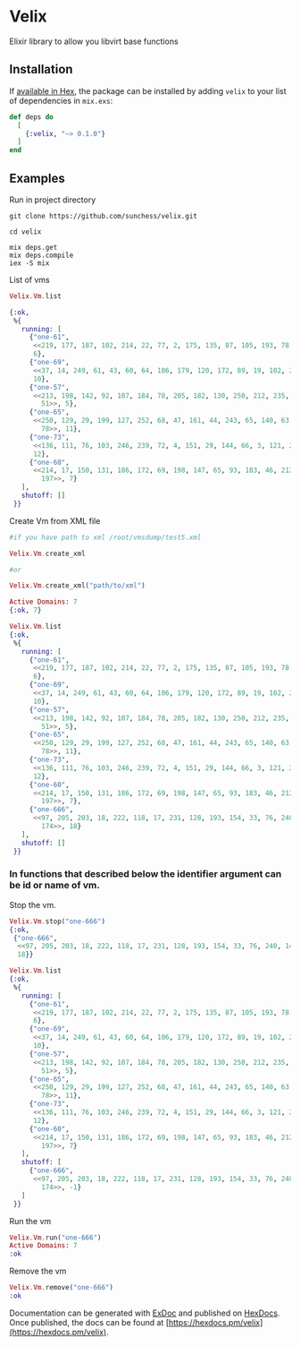 # Velix

Elixir library to allow you libvirt base functions

## Installation

If [available in Hex](https://hex.pm/docs/publish), the package can be installed
by adding `velix` to your list of dependencies in `mix.exs`:

```elixir
def deps do
  [
    {:velix, "~> 0.1.0"}
  ]
end
```


## Examples

Run in project directory

```
git clone https://github.com/sunchess/velix.git

cd velix

mix deps.get
mix deps.compile
iex -S mix
```

List of vms

```elixir
Velix.Vm.list

{:ok,
 %{
   running: [
     {"one-61",
      <<219, 177, 187, 102, 214, 22, 77, 2, 175, 135, 87, 105, 193, 78, 17, 61>>,
      6},
     {"one-69",
      <<37, 14, 249, 61, 43, 60, 64, 106, 179, 120, 172, 89, 19, 102, 238, 101>>,
      10},
     {"one-57",
      <<213, 198, 142, 92, 107, 184, 78, 205, 182, 130, 250, 212, 235, 67, 184,
        51>>, 5},
     {"one-65",
      <<250, 129, 29, 199, 127, 252, 68, 47, 161, 44, 243, 65, 140, 63, 218,
        78>>, 11},
     {"one-73",
      <<136, 111, 76, 103, 246, 239, 72, 4, 151, 29, 144, 66, 3, 121, 253, 191>>,
      12},
     {"one-60",
      <<214, 17, 150, 131, 186, 172, 69, 198, 147, 65, 93, 183, 46, 212, 250,
        197>>, 7}
   ],
   shutoff: []
 }}
```

Create Vm from XML file

```elixir
#if you have path to xml /root/vmsdump/test5.xml

Velix.Vm.create_xml

#or

Velix.Vm.create_xml("path/to/xml")

Active Domains: 7
{:ok, 7}

Velix.Vm.list
{:ok,
 %{
   running: [
     {"one-61",
      <<219, 177, 187, 102, 214, 22, 77, 2, 175, 135, 87, 105, 193, 78, 17, 61>>,
      6},
     {"one-69",
      <<37, 14, 249, 61, 43, 60, 64, 106, 179, 120, 172, 89, 19, 102, 238, 101>>,
      10},
     {"one-57",
      <<213, 198, 142, 92, 107, 184, 78, 205, 182, 130, 250, 212, 235, 67, 184,
        51>>, 5},
     {"one-65",
      <<250, 129, 29, 199, 127, 252, 68, 47, 161, 44, 243, 65, 140, 63, 218,
        78>>, 11},
     {"one-73",
      <<136, 111, 76, 103, 246, 239, 72, 4, 151, 29, 144, 66, 3, 121, 253, 191>>,
      12},
     {"one-60",
      <<214, 17, 150, 131, 186, 172, 69, 198, 147, 65, 93, 183, 46, 212, 250,
        197>>, 7},
     {"one-666",
      <<97, 205, 203, 18, 222, 118, 17, 231, 128, 193, 154, 33, 76, 240, 147,
        174>>, 18}
   ],
   shutoff: []
 }}
```

### In functions that described below the identifier argument can be id or name of vm.

Stop the vm.


```elixir
Velix.Vm.stop("one-666")
{:ok,
 {"one-666",
  <<97, 205, 203, 18, 222, 118, 17, 231, 128, 193, 154, 33, 76, 240, 147, 174>>,
  18}}

Velix.Vm.list
{:ok,
 %{
   running: [
     {"one-61",
      <<219, 177, 187, 102, 214, 22, 77, 2, 175, 135, 87, 105, 193, 78, 17, 61>>,
      6},
     {"one-69",
      <<37, 14, 249, 61, 43, 60, 64, 106, 179, 120, 172, 89, 19, 102, 238, 101>>,
      10},
     {"one-57",
      <<213, 198, 142, 92, 107, 184, 78, 205, 182, 130, 250, 212, 235, 67, 184,
        51>>, 5},
     {"one-65",
      <<250, 129, 29, 199, 127, 252, 68, 47, 161, 44, 243, 65, 140, 63, 218,
        78>>, 11},
     {"one-73",
      <<136, 111, 76, 103, 246, 239, 72, 4, 151, 29, 144, 66, 3, 121, 253, 191>>,
      12},
     {"one-60",
      <<214, 17, 150, 131, 186, 172, 69, 198, 147, 65, 93, 183, 46, 212, 250,
        197>>, 7}
   ],
   shutoff: [
     {"one-666",
      <<97, 205, 203, 18, 222, 118, 17, 231, 128, 193, 154, 33, 76, 240, 147,
        174>>, -1}
   ]
 }}
```

Run the vm

```elixir
Velix.Vm.run("one-666")
Active Domains: 7
:ok
```

Remove the vm

```elixir
Velix.Vm.remove("one-666")
:ok
```

Documentation can be generated with [ExDoc](https://github.com/elixir-lang/ex_doc)
and published on [HexDocs](https://hexdocs.pm). Once published, the docs can
be found at [https://hexdocs.pm/velix](https://hexdocs.pm/velix).

